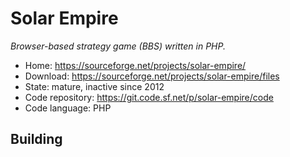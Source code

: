 # Solar Empire

_Browser-based strategy game (BBS) written in PHP._

- Home: https://sourceforge.net/projects/solar-empire/
- Download: https://sourceforge.net/projects/solar-empire/files
- State: mature, inactive since 2012
- Code repository: https://git.code.sf.net/p/solar-empire/code
- Code language: PHP

## Building

